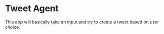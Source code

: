 # Tweet Agent

This app will basically take an input and try to create a tweet based on user choice.